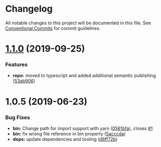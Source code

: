 # Changelog

All notable changes to this project will be documented in this file. See
[Conventional Commits](https://conventionalcommits.org) for commit guidelines.

# [1.1.0](https://github.com/camacho/install-deps-postmerge/compare/v1.0.5...v1.1.0) (2019-09-25)

### Features

- **repo:** moved to typescript and added additional semantic publishing ([53ab906](https://github.com/camacho/install-deps-postmerge/commit/53ab906))

# 1.0.5 (2019-06-23)

### Bug Fixes

- **bin:** Change path for import support with yarn ([0561bfa](https://github.com/camacho/install-deps-postmerge/commit/0561bfa)), closes [#1](https://github.com/camacho/install-deps-postmerge/issues/1)
- **bin:** fix wrong file reference in bin property ([5acccda](https://github.com/camacho/install-deps-postmerge/commit/5acccda))
- **deps:** update dependencies and tooling ([d6ff72b](https://github.com/camacho/install-deps-postmerge/commit/d6ff72b))
